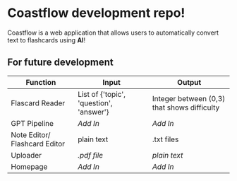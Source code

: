 # Coastflow development repo!
Coastflow is a web application that allows users to automatically convert text to flashcards using **AI**!

## For future development
| Function | Input | Output | 
|----------|-------|--------|
| Flascard Reader | List of {'topic', 'question', 'answer'} | Integer between (0,3) that shows difficulty | 
| GPT Pipeline | _Add In_ | _Add In_|
| Note Editor/ Flashcard Editor | plain text | .txt files | 
| Uploader | _.pdf file_ | _plain text_ |
| Homepage | _Add In_ | _Add In_ |
